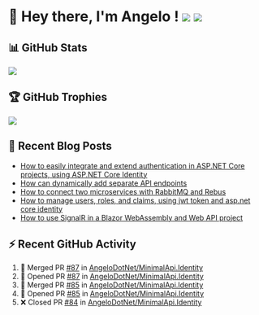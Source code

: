 # 👋 Hey there, I'm Angelo ! ![](https://img.shields.io/badge/Intel-Core_i5_12th-0071C5?style=for-the-badge&logo=intel&logoColor=white) <a href="https://www.buymeacoffee.com/angelodotnet" target="_blank"><img src="https://img.shields.io/badge/Buy%20Me%20A%20Coffee-FFDD00.svg?style=for-the-badge&logo=Buy-Me-A-Coffee&logoColor=black"></a>

## 📊 GitHub Stats
![](https://github-readme-stats.vercel.app/api?username=angelodotnet&theme=dracula&show_icons=true&hide_border=true&count_private=true)

## 🏆 GitHub Trophies
<img src="https://github-profile-trophy.vercel.app/?username=AngeloDotNet&no-frame=false&no-bg=false&margin-w=4&row=1" />

## 📝 Recent Blog Posts  
<!-- BLOG-POST-LIST:START -->
- [How to easily integrate and extend authentication in ASP.NET Core projects, using ASP.NET Core Identity](https://dev.to/angelodotnet/how-to-easily-integrate-and-extend-authentication-in-aspnet-core-projects-using-aspnet-core-130p)
- [How can dynamically add separate API endpoints](https://dev.to/angelodotnet/how-can-dynamically-add-separate-api-endpoints-4h56)
- [How to connect two microservices with RabbitMQ and Rebus](https://dev.to/angelodotnet/how-to-connect-two-microservices-with-rabbitmq-and-rebus-278)
- [How to manage users, roles, and claims, using jwt token and asp.net core identity](https://dev.to/angelodotnet/how-to-manage-roles-permissions-and-more-using-jwt-token-and-aspnet-core-identity-11k0)
- [How to use SignalR in a Blazor WebAssembly and Web API project](https://dev.to/angelodotnet/how-to-use-signalr-in-a-blazor-webassembly-and-web-api-project-27cp)
<!-- BLOG-POST-LIST:END -->

## ⚡ Recent GitHub Activity
<!--START_SECTION:activity-->
1. 🎉 Merged PR [#87](https://github.com/AngeloDotNet/MinimalApi.Identity/pull/87) in [AngeloDotNet/MinimalApi.Identity](https://github.com/AngeloDotNet/MinimalApi.Identity)
2. 💪 Opened PR [#87](https://github.com/AngeloDotNet/MinimalApi.Identity/pull/87) in [AngeloDotNet/MinimalApi.Identity](https://github.com/AngeloDotNet/MinimalApi.Identity)
3. 🎉 Merged PR [#85](https://github.com/AngeloDotNet/MinimalApi.Identity/pull/85) in [AngeloDotNet/MinimalApi.Identity](https://github.com/AngeloDotNet/MinimalApi.Identity)
4. 💪 Opened PR [#85](https://github.com/AngeloDotNet/MinimalApi.Identity/pull/85) in [AngeloDotNet/MinimalApi.Identity](https://github.com/AngeloDotNet/MinimalApi.Identity)
5. ❌ Closed PR [#84](https://github.com/AngeloDotNet/MinimalApi.Identity/pull/84) in [AngeloDotNet/MinimalApi.Identity](https://github.com/AngeloDotNet/MinimalApi.Identity)
<!--END_SECTION:activity-->
